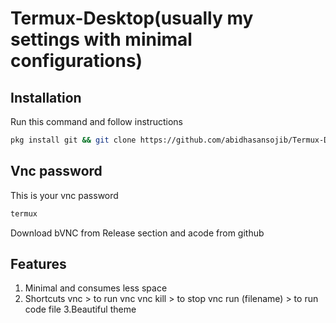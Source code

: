 # Termux-Desktop(usually my settings with minimal configurations)

## Installation 
Run this command and follow instructions 

```bash
pkg install git && git clone https://github.com/abidhasansojib/Termux-Desktop.git && cd Termux-Desktop && chmod +x * && ./install
```

## Vnc password 

This is your vnc password
```bash
termux
```
Download bVNC from Release section 
and acode from github

## Features 

1. Minimal and consumes less space
2. Shortcuts
   vnc > to run vnc
   vnc kill > to stop vnc
   run (filename) > to run code file
3.Beautiful theme
   
